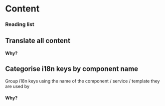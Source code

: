 # Content

### Reading list

## Translate all content

#### Why?

## Categorise i18n keys by component name

Group i18n keys using the name of the component / service / template they are used by

#### Why?